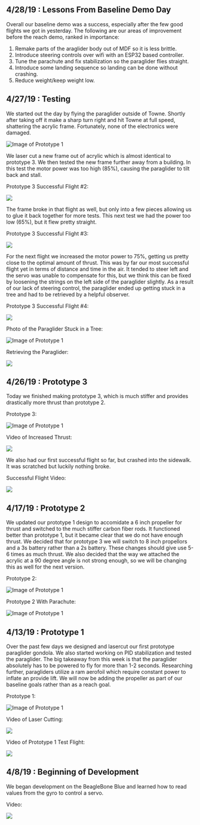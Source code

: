 ## 4/28/19 : Lessons From Baseline Demo Day
Overall our baseline demo was a success, especially after the few good flights we got in yesterday.  The following are our areas of improvement before the reach demo, ranked in importance:

1. Remake parts of the araglider body out of MDF so it is less brittle.
2. Introduce steering controls over wifi with an ESP32 based controller.
3. Tune the parachute and fix stabilization so the paraglider flies straight.
4. Introduce some landing sequence so landing can be done without crashing.
5. Reduce weight/keep weight low. 

## 4/27/19 : Testing
We started out the day by flying the paraglider outside of Towne.  Shortly after taking off it make a sharp turn right and hit Towne at full speed, shattering the acrylic frame.  Fortunately, none of the electronics were damaged.

![Image of Prototype 1](images/Proto3-Broken.jpg)

We laser cut a new frame out of acrylic which is almost identical to prototype 3.  We then tested the new frame further away from a building.  In this test the motor power was too high (85%), causing the paraglider to tilt back and stall.

Prototype 3 Successful Flight #2:

[![](http://img.youtube.com/vi/315FXbrf8_s/0.jpg)](http://www.youtube.com/watch?v=315FXbrf8_s "Prototype 3 Successful Flight #2")

The frame broke in that flight as well, but only into a few pieces allowing us to glue it back together for more tests.  This next test we had the power too low (65%), but it flew pretty straight.

Prototype 3 Successful Flight #3:

[![](http://img.youtube.com/vi/GeHVxiIZD3Y/0.jpg)](http://www.youtube.com/watch?v=GeHVxiIZD3Y "Prototype 3 Successful Flight #3")

For the next flight we increased the motor power to 75%, getting us pretty close to the optimal amount of thrust.  This was by far our most successful flight yet in terms of distance and time in the air.  It tended to steer left and the servo was unable to compensate for this, but we think this can be fixed by loosening the strings on the left side of the paraglider slightly.  As a result of our lack of steering control, the paraglider ended up getting stuck in a tree and had to be retrieved by a helpful observer.

Prototype 3 Successful Flight #4:

[![](http://img.youtube.com/vi/cKtbJXNIHNs/0.jpg)](http://www.youtube.com/watch?v=cKtbJXNIHNs "Prototype 3 Successful Flight #4")

Photo of the Paraglider Stuck in a Tree:

![Image of Prototype 1](images/Stuck-In-Tree-2.jpg)

Retrieving the Paraglider:

[![](http://img.youtube.com/vi/-4fFtbjMTS4/0.jpg)](http://www.youtube.com/watch?v=-4fFtbjMTS4 "Retrieving From Tree")

## 4/26/19 : Prototype 3
Today we finished making prototype 3, which is much stiffer and provides drastically more thrust than prototype 2.

Prototype 3:

![Image of Prototype 1](images/Proto3-1.jpg)

Video of Increased Thrust:

[![](http://img.youtube.com/vi/8ff7JRuJvxQ/0.jpg)](http://www.youtube.com/watch?v=8ff7JRuJvxQ "Thrust Demo")

We also had our first successful flight so far, but crashed into the sidewalk.  It was scratched but luckily nothing broke.

Successful Flight Video:

[![](http://img.youtube.com/vi/C3UjWpbnoko/0.jpg)](http://www.youtube.com/watch?v=C3UjWpbnoko "Prototype 3 Successful Flight #1")

## 4/17/19 : Prototype 2
We updated our prototype 1 design to accomidate a 6 inch propeller for thrust and switched to the much stiffer carbon fiber rods.  It functioned better than prototype 1, but it became clear that we do not have enough thrust.  We decided that for prototype 3 we will switch to 8 inch propellors and a 3s battery rather than a 2s battery.  These changes should give use 5-6 times as much thrust.  We also decided that the way we attached the acrylic at a 90 degree angle is not strong enough, so we will be changing this as well for the next version.

Prototype 2:

![Image of Prototype 1](images/Proto2-3.jpg)

Prototype 2 With Parachute:

![Image of Prototype 1](images/Proto2-2.jpg)

## 4/13/19 : Prototype 1
Over the past few days we designed and lasercut our first prototype paraglider gondola.  We also started working on PID stabilization and tested the paraglider.  The big takeaway from this week is that the paraglider absolutely has to be powered to fly for more than 1-2 seconds.  Researching further, paragliders utilize a ram aerofoil which require constant power to inflate an provide lift.  We will now be adding the propeller as part of our baseline goals rather than as a reach goal.

Prototype 1:

![Image of Prototype 1](images/Proto1-3.jpg)

Video of Laser Cutting:

[![](http://img.youtube.com/vi/UcsoofqWq3g/0.jpg)](http://www.youtube.com/watch?v=UcsoofqWq3g "Laser Cutting Prototype 1")

Video of Prototype 1 Test Flight:

[![](http://img.youtube.com/vi/eleDtbPhyV0/0.jpg)](http://www.youtube.com/watch?v=eleDtbPhyV0 "Prototype 1 Test Flight")

## 4/8/19 : Beginning of Development
We began development on the BeagleBone Blue and learned how to read values from the gyro to control a servo.

Video:

[![](http://img.youtube.com/vi/wRViI__6b7c/0.jpg)](http://www.youtube.com/watch?v=wRViI__6b7c "RC Paraglider Gyro Based Servo Control")
